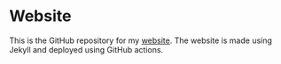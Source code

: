 
# Website

This is the GitHub repository for my [website](https://dirck.dev). The website is made using Jekyll and deployed using GitHub actions.